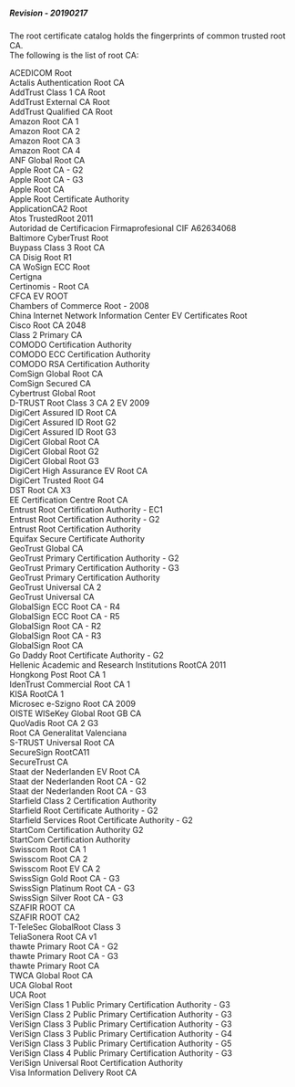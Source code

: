 ##### Revision - 20190217  

The root certificate catalog holds the fingerprints of common trusted root CA.  
The following is the list of root CA:  

ACEDICOM Root  
Actalis Authentication Root CA  
AddTrust Class 1 CA Root  
AddTrust External CA Root  
AddTrust Qualified CA Root  
Amazon Root CA 1  
Amazon Root CA 2  
Amazon Root CA 3  
Amazon Root CA 4  
ANF Global Root CA  
Apple Root CA - G2  
Apple Root CA - G3  
Apple Root CA  
Apple Root Certificate Authority  
ApplicationCA2 Root  
Atos TrustedRoot 2011  
Autoridad de Certificacion Firmaprofesional CIF A62634068  
Baltimore CyberTrust Root  
Buypass Class 3 Root CA  
CA Disig Root R1  
CA WoSign ECC Root  
Certigna  
Certinomis - Root CA  
CFCA EV ROOT  
Chambers of Commerce Root - 2008  
China Internet Network Information Center EV Certificates Root  
Cisco Root CA 2048  
Class 2 Primary CA  
COMODO Certification Authority  
COMODO ECC Certification Authority  
COMODO RSA Certification Authority  
ComSign Global Root CA  
ComSign Secured CA  
Cybertrust Global Root  
D-TRUST Root Class 3 CA 2 EV 2009  
DigiCert Assured ID Root CA  
DigiCert Assured ID Root G2  
DigiCert Assured ID Root G3  
DigiCert Global Root CA  
DigiCert Global Root G2  
DigiCert Global Root G3  
DigiCert High Assurance EV Root CA  
DigiCert Trusted Root G4  
DST Root CA X3  
EE Certification Centre Root CA  
Entrust Root Certification Authority - EC1  
Entrust Root Certification Authority - G2  
Entrust Root Certification Authority  
Equifax Secure Certificate Authority  
GeoTrust Global CA  
GeoTrust Primary Certification Authority - G2  
GeoTrust Primary Certification Authority - G3  
GeoTrust Primary Certification Authority  
GeoTrust Universal CA 2  
GeoTrust Universal CA  
GlobalSign ECC Root CA - R4  
GlobalSign ECC Root CA - R5  
GlobalSign Root CA - R2  
GlobalSign Root CA - R3  
GlobalSign Root CA  
Go Daddy Root Certificate Authority - G2  
Hellenic Academic and Research Institutions RootCA 2011  
Hongkong Post Root CA 1  
IdenTrust Commercial Root CA 1  
KISA RootCA 1  
Microsec e-Szigno Root CA 2009  
OISTE WISeKey Global Root GB CA  
QuoVadis Root CA 2 G3  
Root CA Generalitat Valenciana  
S-TRUST Universal Root CA  
SecureSign RootCA11  
SecureTrust CA  
Staat der Nederlanden EV Root CA  
Staat der Nederlanden Root CA - G2  
Staat der Nederlanden Root CA - G3  
Starfield Class 2 Certification Authority  
Starfield Root Certificate Authority - G2  
Starfield Services Root Certificate Authority - G2  
StartCom Certification Authority G2  
StartCom Certification Authority  
Swisscom Root CA 1  
Swisscom Root CA 2  
Swisscom Root EV CA 2  
SwissSign Gold Root CA - G3  
SwissSign Platinum Root CA - G3  
SwissSign Silver Root CA - G3  
SZAFIR ROOT CA  
SZAFIR ROOT CA2  
T-TeleSec GlobalRoot Class 3  
TeliaSonera Root CA v1  
thawte Primary Root CA - G2  
thawte Primary Root CA - G3  
thawte Primary Root CA  
TWCA Global Root CA  
UCA Global Root  
UCA Root  
VeriSign Class 1 Public Primary Certification Authority - G3  
VeriSign Class 2 Public Primary Certification Authority - G3  
VeriSign Class 3 Public Primary Certification Authority - G3  
VeriSign Class 3 Public Primary Certification Authority - G4  
VeriSign Class 3 Public Primary Certification Authority - G5  
VeriSign Class 4 Public Primary Certification Authority - G3  
VeriSign Universal Root Certification Authority  
Visa Information Delivery Root CA  
